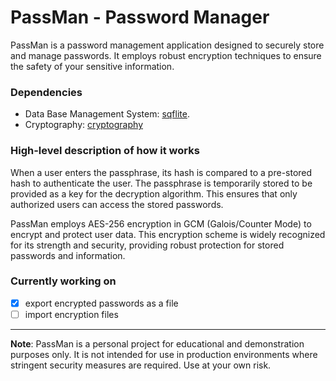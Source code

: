 # PassMan - Password Manager
PassMan is a password management application designed to securely store and manage passwords. It employs robust encryption techniques to ensure the safety of your sensitive information.

### Dependencies
- Data Base Management System: [sqflite](https://pub.dev/packages/sqflite).
- Cryptography: [cryptography](https://pub.dev/packages/cryptography)

### High-level description of how it works

When a user enters the passphrase, its hash is compared to a pre-stored hash to authenticate the user.
The passphrase is temporarily stored to be provided as a key for the decryption algorithm.
This ensures that only authorized users can access the stored passwords.

PassMan employs AES-256 encryption in GCM (Galois/Counter Mode) to encrypt and protect user data.
This encryption scheme is widely recognized for its strength and security, providing robust protection for stored passwords and information.

### Currently working on
- [x] export encrypted passwords as a file
- [ ] import encryption files

---

**Note**: PassMan is a personal project for educational and demonstration purposes only.
It is not intended for use in production environments where stringent security measures are required.
Use at your own risk.



